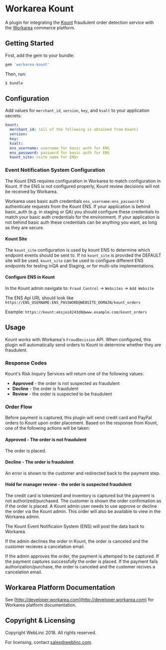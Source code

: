 # Workarea Kount

A plugin for integrating the [Kount](https://kount.com) fraudulent order
detection service with the [Workarea](https://workarea.com) commerce
platform.

## Getting Started

First, add the gem to your bundle:

```ruby
gem 'workarea-kount'
```

Then, run:

```bash
$ bundle
```

## Configuration

Add values for `merchant_id`, `version`, `key`, and `ksalt` to your
application secrets:

```yaml
kount:
  merchant_id: (all of the following is obtained from Kount)
  version:
  key:
  ksalt:
  ens_username: username for basic auth for ENS
  ens_password: password for basic auth for ENS
  kount_site: <site name for ENS>
```

### Event Notification System Configuration

The Kount ENS requires configuration in Workarea to match configuration in Kount.
If the ENS is not configured properly, Kount review decisions will not be
received by Workarea.

Workarea uses basic auth credentials `ens_username:ens_password` to authenticate
requests from the Kount ENS. If your application is behind basic_auth (e.g. in
staging or QA) you should configure these credentials to match your basic auth
credentials for the environment. If your application is not behind basic auth
these credentials can be anything you want, as long as they are secure.

#### Kount Site

The `kount_site` configuration is used by kount ENS to determine which endpoint
events should be sent to. If no `kount_site` is provided the DEFAULT site will
be used. `kount_site` can be used to configure different ENS endpoints for
testing inQA and Staging, or for multi-site implementations.

#### Configure ENS in Kount

In the Kount admin navigate to: `Fraud Control` -> `Websites` -> `Add Website`

The ENS Api URL should look like `https://ENS_USERNAME:ENS_PASSWORD@WEBSITE_DOMAIN/kount_orders`

Example: `https://kount:aksjei8243d8@www.example.com/kount_orders`

## Usage

Kount works with Workarea's `FraudDecision` API. When configured, this
plugin will automatically send orders to Kount to determine whether they
are fraudulent.

### Response Codes

Kount's Risk Inquiry Services will return one of the following values:

* **Approved** - the order is not suspected as fraudulent
* **Decline** - the order is fraudulent
* **Review** - the order is suspected to be fraudulent

### Order Flow

Before payment is captured, this plugin will send credit card and PayPal
orders to Kount upon order placement. Based on the response from Kount,
one of the following actions will be taken:

#### Approved - The order is not fraudulent

The order is placed.

#### Decline - The order is fraudulent

An error is shown to the customer and redirected back to the payment step.

#### Hold for manager review - the order is suspected fraudulent

The credit card is tokenized and inventory is captured but the payment is not
authorized/purchased. The customer is shown the order confirmation as if the
order is placed. A Kount admin user needs to use approve or decline the order
via the Kount admin. This order will also be available to view in the
Workarea admin.

The Kount Event Notificaion System (ENS) will post the data back to Workarea.

If the admin declines the order in Kount, the order is canceled and the customer
recieves a cancelation email.

If the admin approves the order, the payment is attemped to be captured. If the
payment captures successfully the order is placed.  If the payment fails
authorization/purchase, the order is canceled and the customer recives a
cancelation email.

## Workarea Platform Documentation

See [http://developer.workarea.com](http://developer.workarea.com) for Workarea
platform documentation.

## Copyright & Licensing

Copyright WebLinc 2018. All rights reserved.

For licensing, contact sales@weblinc.com.
